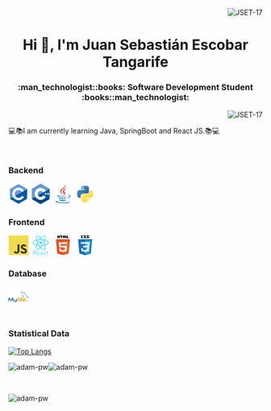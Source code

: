 <p align="right"><img src="https://komarev.com/ghpvc/?username=JSET-17&label=Profile%20views&color=0e75b6&style=flat" alt="JSET-17"/></p>
<h1 align="center">Hi 👋, I'm Juan Sebastián Escobar Tangarife</h1>
<h3 align="center">:man_technologist::books: Software Development Student :books::man_technologist:</h3>

<p><img align="right" src="https://github.com/Adam-pw/Adam-pw/blob/main/animation_500_kxa883sd.gif" alt="JSET-17"/></p>

<br>

:computer::books:I am currently learning Java, SpringBoot and React JS.:books::computer:

<!--<h3 align="left">Connect with me:</h3>
<p align="left">
  <a href="https://www.linkedin.com/in/adam-pithewan/" target="blank"><img align="center"
      src="https://raw.githubusercontent.com/rahuldkjain/github-profile-readme-generator/master/src/images/icons/Social/linked-in-alt.svg"
      alt="adam pithewan" height="30" width="40" /></a>
  <a href="https://fb.com/adam pithen wala" target="blank"><img align="center"
      src="https://raw.githubusercontent.com/rahuldkjain/github-profile-readme-generator/master/src/images/icons/Social/facebook.svg"
      alt="adam pithen wala" height="30" width="40" /></a>
  <a href="https://instagram.com/_._.adam._" target="blank"><img align="center"
      src="https://raw.githubusercontent.com/rahuldkjain/github-profile-readme-generator/master/src/images/icons/Social/instagram.svg"
      alt="_._.adam._" height="30" width="40" /></a>
  <a href="https://www.hackerrank.com/adampithewan" target="blank"><img align="center"
      src="https://raw.githubusercontent.com/rahuldkjain/github-profile-readme-generator/master/src/images/icons/Social/hackerrank.svg"
      alt="adampithewan" height="30" width="40" /></a>
 <a href="https://twitter.com/adam_pithenwala" target="blank"><img align="center"
      src="https://raw.githubusercontent.com/rahuldkjain/github-profile-readme-generator/master/src/images/icons/Social/twitter.svg"
      alt="adampithewan" height="30" width="40" /></a>
</p>-->

<br>

<h3 align="left">Backend</h3>
    <a href="https://www.cprogramming.com/" target="_blank" rel="noreferrer">
        <img src="https://raw.githubusercontent.com/devicons/devicon/master/icons/c/c-original.svg" alt="c" width="40" height="40" /></a>
    <a href="https://www.w3schools.com/cpp/" target="_blank" rel="noreferrer">
        <img src="https://raw.githubusercontent.com/devicons/devicon/master/icons/cplusplus/cplusplus-original.svg" alt="cplusplus" width="40" height="40" /></a>
    <a href="https://www.java.com" target="_blank" rel="noreferrer">
        <img src="https://raw.githubusercontent.com/devicons/devicon/master/icons/java/java-original.svg" alt="java" width="40" height="40" /></a>
    <a href="https://www.python.org" target="_blank" rel="noreferrer">
        <img src="https://raw.githubusercontent.com/devicons/devicon/master/icons/python/python-original.svg" alt="python" width="40" height="40" /></a> 
  

<br>

<h3 align="left">Frontend</h3>
    <a href="https://developer.mozilla.org/en-US/docs/Web/JavaScript" target="_blank" rel="noreferrer">
        <img src="https://raw.githubusercontent.com/devicons/devicon/master/icons/javascript/javascript-original.svg" alt="javascript" width="40" height="40" /></a>
    <a href="https://reactjs.org/" target="_blank" rel="noreferrer">
        <img src="https://raw.githubusercontent.com/devicons/devicon/master/icons/react/react-original-wordmark.svg" alt="react" width="40" height="40" /></a>
    <a href="https://www.w3.org/html/" target="_blank" rel="noreferrer">
        <img src="https://raw.githubusercontent.com/devicons/devicon/master/icons/html5/html5-original-wordmark.svg" alt="html5" width="40" height="40" /></a>
    <a href="https://www.w3schools.com/css/" target="_blank" rel="noreferrer">
        <img src="https://raw.githubusercontent.com/devicons/devicon/master/icons/css3/css3-original-wordmark.svg" alt="css3" width="40" height="40" /></a>    

<br>

<h3 align="left">Database</h3>
    <a href="https://www.mysql.com/" target="_blank" rel="noreferrer">
        <img src="https://raw.githubusercontent.com/devicons/devicon/master/icons/mysql/mysql-original-wordmark.svg" alt="mysql" width="40" height="40" /></a> 

<br>
<br>

<h3>Statistical Data</h3>

[![Top Langs](https://github-readme-stats.vercel.app/api/top-langs/?username=JSET-17&layout=pie&bg_color=0d1117&text_color=ffffff)](https://github.com/anuraghazra/github-readme-stats)

<p>
<img align="left" 
     src="https://github-readme-stats.vercel.app/api/top-langs?username=JSET-17&show_icons=true&locale=en&bg_color=0d1117&text_color=ffffff&layout=compact"
     alt="adam-pw" 
     bg_color=#808080/>
</p>

<p>&nbsp;
    <img align="left" src="https://github-readme-stats.vercel.app/api?username=JSET-17&show_icons=true&locale=en&bg_color=0d1117&text_color=ffffff&repo=convoychat"
         alt="adam-pw"/>
 </p>
 
 <br>
 
 <p>
    <img align="left" src="https://github-readme-streak-stats.herokuapp.com/?user=JSET-17&theme=dark&background=0d1117&date_format=M%20j%5B%2C%20Y%5D"
         alt="adam-pw" />
 </p>
